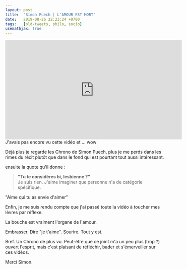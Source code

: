 ```yaml
---
layout: post
title:  "Simon Puech | L'AMOUR EST MORT"
date:   2019-08-26 22:23:24 +0700
tags:   [old-tweets, philo, socio]
usemathjax: true
---
```


<iframe width="560" height="315" src="https://www.youtube.com/embed/m6BEW0P2k5k?si=MfCg4z9gNNk_D1LV" title="YouTube video player" frameborder="0" allow="accelerometer; autoplay; clipboard-write; encrypted-media; gyroscope; picture-in-picture; web-share" referrerpolicy="strict-origin-when-cross-origin" allowfullscreen></iframe>
J'avais pas encore vu cette vidéo et ... wow

Déjà plus je regarde les Chrono de Simon Puech, plus je me perds dans les rimes du récit plutôt que dans le fond qui est pourtant tout aussi intéressant.

ensuite la quote qu'il donne : 
> **"Tu te considères bi, lesbienne ?"**
> <br/>Je suis rien. J'aime imaginer que personne n'a de catégorie spécifique.

"Aime qui tu as envie d'aimer"

Enfin, je me suis rendu compte que j'ai passé toute la vidéo à toucher mes lèvres par réflexe.

La bouche est vraiment l'organe de l'amour. 

Embrasser. Dire "je t'aime". Sourire. Tout y est.

Bref. Un Chrono de plus vu. Peut-être que ce joint m'a un peu plus (trop ?) ouvert l'esprit, mais c'est plaisant de réfléchir, bader et s'émerveiller sur ces vidéos.

Merci Simon.